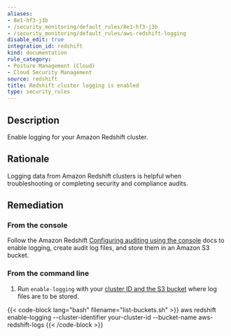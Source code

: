 ```yaml
---
aliases:
- 8e1-hf3-j3b
- /security_monitoring/default_rules/8e1-hf3-j3b
- /security_monitoring/default_rules/aws-redshift-logging
disable_edit: true
integration_id: redshift
kind: documentation
rule_category:
- Posture Management (Cloud)
- Cloud Security Management
source: redshift
title: Redshift cluster logging is enabled
type: security_rules
---
```


## Description

Enable logging for your Amazon Redshift cluster.

## Rationale

Logging data from Amazon Redshift clusters is helpful when troubleshooting or completing security and compliance audits.

## Remediation

### From the console

Follow the Amazon Redshift [Configuring auditing using the console][1] docs to enable logging, create audit log files, and store them in an Amazon S3 bucket.

### From the command line

1. Run `enable-logging` with your [cluster ID and the S3 bucket][2] where log files are to be stored.

  {{< code-block lang="bash" filename="list-buckets.sh" >}}
  aws redshift enable-logging
    --cluster-identifier your-cluster-id
    --bucket-name aws-redshift-logs
  {{< /code-block >}}

[1]: https://docs.aws.amazon.com/redshift/latest/mgmt/db-auditing-console.html
[2]: https://awscli.amazonaws.com/v2/documentation/api/latest/reference/redshift/enable-logging.html#synopsis
